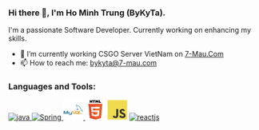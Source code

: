 ### Hi there 👋, I'm Ho Minh Trung (ByKyTa).
I'm a passionate Software Developer. Currently working on enhancing my skills.
- 🔭 I’m currently working CSGO Server VietNam on [7-Mau.Com](https://7-mau.com/server/)
- 📫 How to reach me: [bykyta@7-mau.com](mailto:bykyta@7-mau.com)


<h3 align="left">Languages and Tools:</h3>
<p align="left">
    <a href="https://www.java.com/en/" target="_blank" rel="noreferrer">
    <img
      src="https://banner2.cleanpng.com/20190623/uxe/kisspng-logo-java-development-kit-portable-network-graphic-5d0f25d6871765.6875406615612738145533.jpg"
      alt="java"
      width="40"
      height="40"
    />
  </a>
  <a href="https://spring.io/" target="_blank" rel="noreferrer">
    <img
      src="https://img.icons8.com/?size=512&id=90519&format=png"
      alt="Spring"
      width="40"
      height="40"
    />
  </a>
  <a href="https://www.mysql.com/" target="_blank" rel="noreferrer">
    <img
      src="https://raw.githubusercontent.com/devicons/devicon/master/icons/mysql/mysql-original-wordmark.svg"
      alt="mysql"
      width="40"
      height="40"
    />
  </a>
  </a>
    <img
      src="https://raw.githubusercontent.com/devicons/devicon/master/icons/html5/html5-original-wordmark.svg"
      alt="html5"
      width="40"
      height="40"
    />
  </a>  
  <a
    target="_blank"
    rel="noreferrer">
    <img
      src="https://raw.githubusercontent.com/devicons/devicon/master/icons/javascript/javascript-original.svg"
      alt="javascript"
      width="40"
      height="40"
    />
  </a>
  <a href="https://react.dev/" target="_blank" rel="noreferrer">
    <img
      src="https://cdn.freebiesupply.com/logos/large/2x/react-1-logo-png-transparent.png"
      alt="reactjs"
      width="40"
      height="40"
    />
  </a>
</p>
